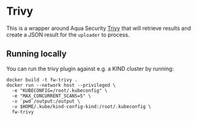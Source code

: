 # Trivy

This is a wrapper around Aqua Security [Trivy](https://github.com/aquasecurity/trivy) that will retrieve results and create a JSON result for the `uploader` to process.

## Running locally
You can run the trivy plugin against e.g. a KIND cluster by running:
```
docker build -t fw-trivy .
docker run --network host --privileged \
  -e "KUBECONFIG=/root/.kubeconfig" \
  -e "MAX_CONCURRENT_SCANS=5" \
  -v `pwd`/output:/output \
  -v $HOME/.kube/kind-config-kind:/root/.kubeconfig \
  fw-trivy
```
